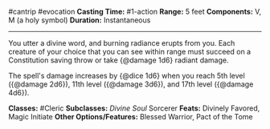 #cantrip #evocation
**Casting Time:** #1-action
**Range:** 5 feet
**Components:** V, M (a holy symbol)
**Duration:** Instantaneous

---

You utter a divine word, and burning radiance erupts from you. Each creature of your choice that you can see within range must succeed on a Constitution saving throw or take {@damage 1d6} radiant damage.

The spell's damage increases by {@dice 1d6} when you reach 5th level ({@damage 2d6}), 11th level ({@damage 3d6}), and 17th level ({@damage 4d6}).


**Classes:** #Cleric
**Subclasses:** *Divine Soul* Sorcerer
**Feats:** Divinely Favored, Magic Initiate
**Other Options/Features:** Blessed Warrior, Pact of the Tome
